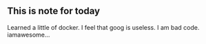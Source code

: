 ## This is note for today ## 

Learned a little of docker.
I feel that goog is useless. 
I am bad code.
iamawesome...
